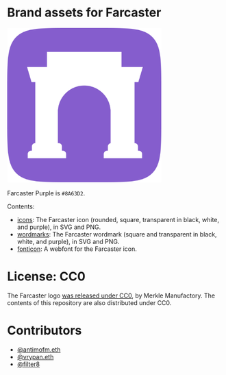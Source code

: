# Brand assets for Farcaster

<img src="icons/icon-rounded/purple-white.png" width="360"/>

Farcaster Purple is `#8A63D2`.

Contents:
- [icons](icons/): The Farcaster icon (rounded, square, transparent in black, white, and purple), in SVG and PNG.
- [wordmarks](wordmarks/): The Farcaster wordmark (square and transparent in black, white, and purple), in SVG and PNG.
- [fonticon](fonticon/): A webfont for the Farcaster icon.


# License: CC0
The Farcaster logo [was released under CC0](https://warpcast.com/dwr/0x912c14), by Merkle Manufactory. The contents of this
repository are also distributed under CC0.

# Contributors
- [@antimofm.eth](https://warpcast.com/antimofm.eth)
- [@vrypan.eth](https://warpcast.com/vrypan.eth)
- [@filter8](https://warpcast.com/filter8)
